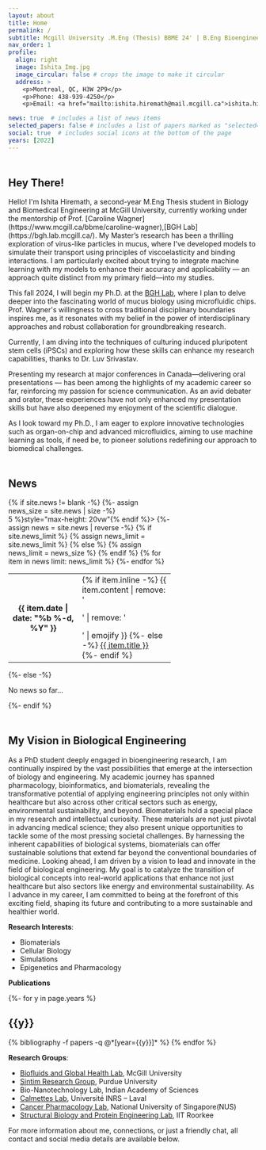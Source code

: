 ```yaml
---
layout: about
title: Home
permalink: /
subtitle: Mcgill University .M.Eng (Thesis) BBME 24' | B.Eng Bioengineering and Biotechnology 22'
nav_order: 1
profile:
  align: right
  image: Ishita_Img.jpg
  image_circular: false # crops the image to make it circular
  address: >
    <p>Montreal, QC, H3W 2P9</p>
    <p>Phone: 438-939-4250</p>
    <p>Email: <a href="mailto:ishita.hiremath@mail.mcgill.ca">ishita.hiremath@mail.mcgill.ca</a></p>

news: true  # includes a list of news items
selected_papers: false # includes a list of papers marked as "selected={true}"
social: true  # includes social icons at the bottom of the page
years: [2022]
---
```

<h2 style="margin-top: 50px;">Hey There!</h2>
Hello! I'm Ishita Hiremath, a second-year M.Eng Thesis student in Biology and Biomedical Engineering at McGill University, currently working under the mentorship of Prof. [Caroline Wagner](https://www.mcgill.ca/bbme/caroline-wagner),[BGH Lab](https://bgh.lab.mcgill.ca/). My Master’s research has been a thrilling exploration of virus-like particles in mucus, where I've developed models to simulate their transport using principles of viscoelasticity and binding interactions. I am particularly excited about trying to integrate machine learning with my models to enhance their accuracy and applicability — an approach quite distinct from my primary field—into my studies. 

This fall 2024, I will begin my Ph.D. at the [BGH Lab](https://bgh.lab.mcgill.ca/), where I plan to delve deeper into the fascinating world of mucus biology using microfluidic chips. Prof. Wagner's willingness to cross traditional disciplinary boundaries inspires me, as it resonates with my belief in the power of interdisciplinary approaches and robust collaboration for groundbreaking research.

Currently, I am diving into the techniques of culturing induced pluripotent stem cells (iPSCs) and exploring how these skills can enhance my research capabilities, thanks to Dr. Luv Srivastav. 

Presenting my research at major conferences in Canada—delivering oral presentations — has been among the highlights of my academic career so far, reinforcing my passion for science communication. As an avid debater and orator, these experiences have not only enhanced my presentation skills but have also deepened my enjoyment of the scientific dialogue.

As I look toward my Ph.D., I am eager to explore innovative technologies such as organ-on-chip and advanced microfluidics, aiming to use machine learning as tools, if need be, to pioneer solutions redefining our approach to biomedical challenges.

<!---🔍 **Actively Seeking Opportunities**:
- **Summer Internship** as a Research Scientist, Machine Learning Engineer, or Quant Researcher in the US. 
<!---
I need to re-write this section

If you believe there's a potential fit, please [contact me](mailto:ishita.hiremath@mail.mcgill.ca). I'm eager to explore new challenges and collaborations.-->

<div class="news" style="width: 65%;">
  <h2 style="margin-top: 50px;">News</h2>
  {% if site.news != blank -%} 
  {%- assign news_size = site.news | size -%}
  <div class="table-responsive" {% if site.news_scrollable and news_size > 5 %}style="max-height: 20vw"{% endif %}>
    <table class="table table-sm table-borderless">
    {%- assign news = site.news | reverse -%}
    {% if site.news_limit %}
    {% assign news_limit = site.news_limit %}
    {% else %}
    {% assign news_limit = news_size %}
    {% endif %}
    {% for item in news limit: news_limit %} 
      <tr>
        <th scope="row">{{ item.date | date: "%b %-d, %Y" }}</th>
        <td>
          {% if item.inline -%} 
            {{ item.content | remove: '<p>' | remove: '</p>' | emojify }}
          {%- else -%} 
            <a class="news-title" href="{{ item.url | relative_url }}">{{ item.title }}</a>
          {%- endif %} 
        </td>
      </tr>
    {%- endfor %} 
    </table>
  </div>
{%- else -%} 
  <p>No news so far...</p>
{%- endif %} 
</div>


<h2 style="margin-top: 50px;">My Vision in Biological Engineering</h2>  
As a PhD student deeply engaged in bioengineering research, I am continually inspired by the vast possibilities that emerge at the intersection of biology and engineering. My academic journey has spanned pharmacology, bioinformatics, and biomaterials, revealing the transformative potential of applying engineering principles not only within healthcare but also across other critical sectors such as energy, environmental sustainability, and beyond.   
Biomaterials hold a special place in my research and intellectual curiosity. These materials are not just pivotal in advancing medical science; they also present unique opportunities to tackle some of the most pressing societal challenges. By harnessing the inherent capabilities of biological systems, biomaterials can offer sustainable solutions that extend far beyond the conventional boundaries of medicine.   
Looking ahead, I am driven by a vision to lead and innovate in the field of biological engineering. My goal is to catalyze the transition of biological concepts into real-world applications that enhance not just healthcare but also sectors like energy and environmental sustainability. As I advance in my career, I am committed to being at the forefront of this exciting field, shaping its future and contributing to a more sustainable and healthier world.  

**Research Interests**:
- Biomaterials
- Cellular Biology
- Simulations
- Epigenetics and Pharmacology

**Publications**
<!-- _pages/publications.md -->
<div class="publications">
  {%- for y in page.years %}
    <h2 class="year">{{y}}</h2>
    {% bibliography -f papers -q @*[year={{y}}]* %}
  {% endfor %}
</div>

**Research Groups**:
- [Biofluids and ​Global Health Lab](https://bgh.lab.mcgill.ca/), McGill University
- [Sintim Research Group](https://sites.google.com/site/sintimgrouphomepage/), Purdue University
- Bio-Nanotechnology Lab, Indian Academy of Sciences
- [Calmettes Lab](https://ccalmettes.profs.inrs.ca/), Université INRS – Laval
- [Cancer Pharmacology Lab](https://discovery.nus.edu.sg/1847-gautam-sethi), National University of Singapore(NUS)
- [Structural Biology and Protein Engineering Lab](https://www.iitr.ac.in/mculaboratory/index.html), IIT Roorkee


For more information about me, connections, or just a friendly chat, all contact and social media details are available below.






